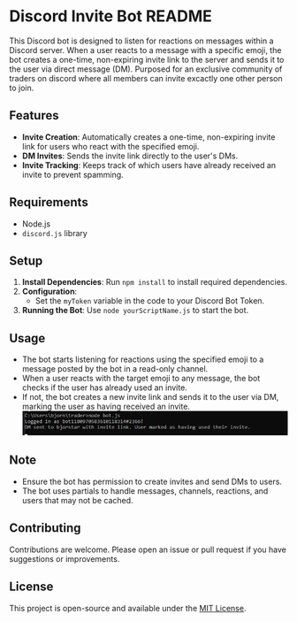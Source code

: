 # Discord Invite Bot README

This Discord bot is designed to listen for reactions on messages within a Discord server. When a user reacts to a message with a specific emoji, the bot creates a one-time, non-expiring invite link to the server and sends it to the user via direct message (DM). Purposed for an exclusive community of traders on discord where all members can invite excactly one other person to join.

## Features

- **Invite Creation**: Automatically creates a one-time, non-expiring invite link for users who react with the specified emoji.
- **DM Invites**: Sends the invite link directly to the user's DMs.
- **Invite Tracking**: Keeps track of which users have already received an invite to prevent spamming.

## Requirements

- Node.js
- `discord.js` library

## Setup

1. **Install Dependencies**: Run `npm install` to install required dependencies.
2. **Configuration**:
   - Set the `myToken` variable in the code to your Discord Bot Token.
3. **Running the Bot**: Use `node yourScriptName.js` to start the bot.

## Usage

- The bot starts listening for reactions using the specified emoji to a message posted by the bot in a read-only channel. 
- When a user reacts with the target emoji to any message, the bot checks if the user has already used an invite.
- If not, the bot creates a new invite link and sends it to the user via DM, marking the user as having received an invite.
![Invite](./invite.png "Terminal")

## Note

- Ensure the bot has permission to create invites and send DMs to users.
- The bot uses partials to handle messages, channels, reactions, and users that may not be cached.

## Contributing

Contributions are welcome. Please open an issue or pull request if you have suggestions or improvements.

## License

This project is open-source and available under the [MIT License](https://opensource.org/licenses/MIT).
